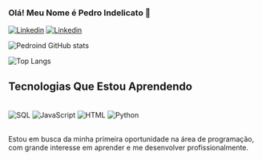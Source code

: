 
### Olá! Meu Nome é Pedro Indelicato 👋

[![Linkedin](https://img.shields.io/badge/Instagram-E4405F?style=for-the-badge&logo=instagram&logoColor=white)](https://www.instagram.com/predoind19/)
[![Linkedin](https://img.shields.io/badge/LinkedIn-0077B5?style=for-the-badge&logo=linkedin&logoColor=white)](https://www.linkedin.com/in/pedroindelicato/)

![Pedroind GitHub stats](https://github-readme-stats.vercel.app/api?username=Pedroind&show_icons=true&theme=radical)

![Top Langs](https://github-readme-stats.vercel.app/api/top-langs/?username=Pedroind25&hide_progress=true)

## Tecnologias Que Estou Aprendendo
<div style="display: inline_block"><br/>
<img align="center" alt="SQL" src="https://img.shields.io/badge/SQLite-07405E?style=for-the-badge&logo=sqlite&logoColor=white" />
<img align="center" alt="JavaScript" src="https://img.shields.io/badge/JavaScript-323330?style=for-the-badge&logo=javascript&logoColor=F7DF1E" />
<img align="center" alt="HTML" src="https://img.shields.io/badge/HTML5-E34F26?style=for-the-badge&logo=html5&logoColor=white" />
<img align="center" alt="Python" src="https://img.shields.io/badge/Python-3776AB?style=for-the-badge&logo=python&logoColor=white" />

</div><br/> 

Estou em busca da minha primeira oportunidade na área de programação, com grande interesse em aprender e me desenvolver profissionalmente.

